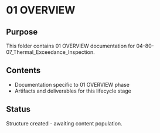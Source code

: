 # 01 OVERVIEW

## Purpose
This folder contains 01 OVERVIEW documentation for 04-80-07_Thermal_Exceedance_Inspection.

## Contents
- Documentation specific to 01 OVERVIEW phase
- Artifacts and deliverables for this lifecycle stage

## Status
Structure created - awaiting content population.
